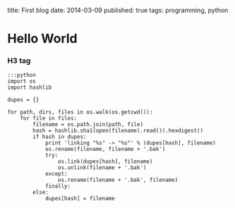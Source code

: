 title: First blog
date: 2014-03-09
published: true
tags: programming, python

# Hello World

### H3 tag

    :::python
    import os
    import hashlib
    
    dupes = {}
    
    for path, dirs, files in os.walk(os.getcwd()):
        for file in files:
            filename = os.path.join(path, file)
            hash = hashlib.sha1(open(filename).read()).hexdigest()
            if hash in dupes:
                print 'linking "%s" -> "%s"' % (dupes[hash], filename)
                os.rename(filename, filename + '.bak')
                try:
                    os.link(dupes[hash], filename)
                    os.unlink(filename + '.bak')
                except:
                    os.rename(filename + '.bak', filename)
                finally:
            else:
                dupes[hash] = filename
